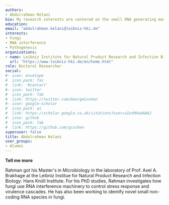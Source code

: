 ```yaml
---
authors:
- Abdulrahman Kelani
bio: My research interests are centered on the small RNA generating machinery of _Aspergillus fumigatus_. 
education:
email: "abdulrahman.kelani@leibniz-hki.de"
interests:
- Fungi
- RNA interference
- Pathogenesis
organizations:
- name: Leibniz Institute for Natural Product Research and Infection Biology (Leibniz-HKI)
  url: "https://www.leibniz-hki.de/en/home.html"
role: Doctoral Researcher
social:
#- icon: envelope
#  icon_pack: fas
#  link: '#contact'
#- icon: twitter
#  icon_pack: fab
#  link: https://twitter.com/GeorgeCushen
#- icon: google-scholar
#  icon_pack: ai
#  link: https://scholar.google.co.uk/citations?user=sIwtMXoAAAAJ
#- icon: github
#  icon_pack: fab
#  link: https://github.com/gcushen
superuser: false
title: Abdulrahman Kelani
user_groups:
- Alumni
---
```


__Tell me more__

Rahman got his Master's in Microbiology in the laboratory of Prof. Axel A. Brakhage at the Leibniz Institue for Natural Product Research and Infection Biology: Hans Knöll Institute. For his PhD studies, Rahman investigates how fungi use RNA interference machinery to control stress response and virulence cascades. He has also been working to identify novel small non-coding RNA species in fungi.
